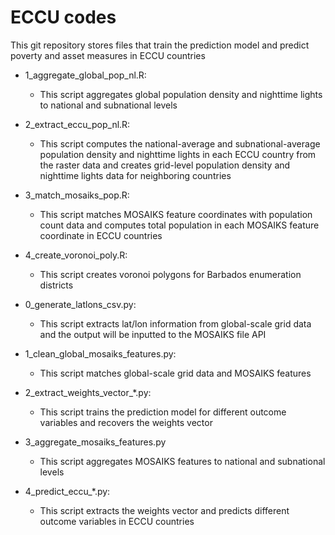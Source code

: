 # ECCU codes

This git repository stores files that train the prediction model and predict poverty and asset measures in ECCU countries

- 1_aggregate_global_pop_nl.R:
    - This script aggregates global population density and nighttime lights to national and subnational levels

- 2_extract_eccu_pop_nl.R:
    - This script computes the national-average and subnational-average population density and nighttime lights in each ECCU country from the raster data and creates grid-level population density and nighttime lights data for neighboring countries

- 3_match_mosaiks_pop.R:
    - This script matches MOSAIKS feature coordinates with population count data and computes total population in each MOSAIKS feature coordinate in ECCU countries

- 4_create_voronoi_poly.R:
    - This script creates voronoi polygons for Barbados enumeration districts

- 0_generate_latlons_csv.py: 
    - This script extracts lat/lon information from global-scale grid data and the output will be inputted to the MOSAIKS file API

- 1_clean_global_mosaiks_features.py:
    - This script matches global-scale grid data and MOSAIKS features

- 2_extract_weights_vector_*.py:
    - This script trains the prediction model for different outcome variables and recovers the weights vector

- 3_aggregate_mosaiks_features.py
    - This script aggregates MOSAIKS features to national and subnational levels

- 4_predict_eccu_*.py:
    - This script extracts the weights vector and predicts different outcome variables in ECCU countries


